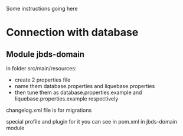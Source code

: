Some instructions going here


<h1>Connection with database</h1>
<h2>Module jbds-domain</h2>
in folder src/main/resources: 
<ul>
    <li>create 2 properties file</li>
    <li>name them database.properties and liquebase.properties</li>
    <li>then tune them as database.properties.example 
     and liquebase.properties.example respectively</li>
     </ul>
<p>changelog.xml file is for migrations</p>
<p>special profile and plugin for it you can see in pom.xml in jbds-domain module</p>